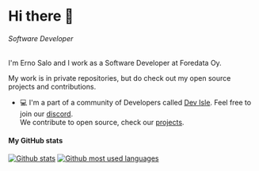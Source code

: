 # Hi there 👋

###### *Software Developer*

I'm Erno Salo and I work as a Software Developer at Foredata Oy.

My work is in private repositories, but do check out my open source projects and contributions.

- 💻 I'm a part of a community of Developers called [Dev Isle](https://devisle.netlify.app/). Feel free to join our [discord](https://discord.com/invite/MSTQKRE). <br> We contribute to open source, check our [projects](https://github.com/devisle).

#### My GitHub stats
[![Github stats](https://github-readme-stats.vercel.app/api?username=endormi&show_icons=true)](https://endormi.io/)
[![Github most used languages](https://github-readme-stats.vercel.app/api/top-langs/?username=endormi&layout=compact&hide=jupyter%20notebook)](https://github.com/endormi?tab=repositories)
